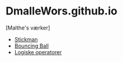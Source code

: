 # DmalleWors.github.io

[Malthe's værker]
- [Stickman](Stickman/)
- [Bouncing Ball](Bouncing_Ball/)
- [Logiske operatorer](Logiske_operatorer/)
